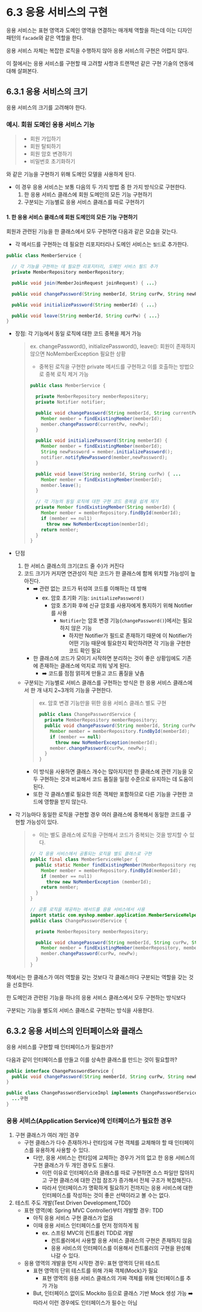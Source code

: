 # 6.3 응용 서비스의 구현

응용 서비스는 표현 영역과 도메인 영역을 연결하는 매개체 역할을 하는데 이는 디자인 패턴의 `facade`와 같은 역할을 한다. 

응용 서비스 자체는 복잡한 로직을 수행하지 않아 응용 서비스의 구현은 어렵지 않다. 

이 절에서는 응용 서비스를 구현할 때 고려할 사항과 트랜잭션 같은 구현 기술의 연동에 대해 살펴본다.

## 6.3.1 응용 서비스의 크기

응용 서비스의 크기를 고려해야 한다. 

### 예시. 회원 도메인 응용 서비스 기능
> - 회원 가입하기
> - 회원 탈퇴하기
> - 회원 암호 변경하기
> - 비밀번호 초기화하기

와 같은 기능을 구현하기 위해 도메인 모델을 사용하게 된다.

- 이 경우 응용 서비스는 보통 다음의 두 가지 방법 중 한 가지 방식으로 구현한다. 
  1. 한 응용 서비스 클래스에 회원 도메인의 모든 기능 구현하기
  2. 구분되는 기능별로 응용 서비스 클래스를 따로 구현하기

#### 1. 한 응용 서비스 클래스에 회원 도메인의 모든 기능 구현하기

회원과 관련된 기능을 한 클래스에서 모두 구현하면 다음과 같은 모습을 갖는다.

- 각 메서드를 구현하는 데 필요한 리포지터리나 도메인 서비스는 `필드`로 추가한다.

```java
public class MemberService {

  // 각 기능을 구현하는 데 필요한 리포지터리, 도메인 서비스 필드 추가
  private MemberRepository memberRepository;

  public void join(MemberJoinRequest joinRequest) { ...}

  public void changePassword(String memberId, String curPw, String newPw) { ...}

  public void initializePassword(String memberId) { ...}

  public void leave(String memberId, String curPw) { ...}
}
```
- 장점: 각 기능에서 동일 로직에 대한 코드 중복을 제거 가능

  > ex. changePassword(), initializePassword(), leave(): 회원이 존재하지 않으면 NoMemberException 필요한 상황
  >    - 중복된 로직을 구현한 private 메서드를 구현하고 이를 호출하는 방법으로 중복 로직 제거 가능
  >  
  >    ```java
  >    public class MemberService {
  >  
  >      private MemberRepository memberRepository;
  >      private Notifier notifier;
  >  
  >      public void changePassword(String memberId, String currentPw, String newPw) {
  >        Member member = findExistingMember(memberId);
  >        member.changePassword(currentPw, newPw);
  >      }
  >  
  >      public void initializePassword(String memberId) {
  >        Member member = findExistingMember(memberId);
  >        String newPassword = member.initializePassword();
  >        notifier.notifyNewPassword(member,newPassword);
  >      }
  >  
  >      public void leave(String memberId, String curPw) { ...
  >        Member member = findExistingMember(memberId);
  >        member.leave();
  >      }
  >  
  >      // 각 기능의 동일 로직에 대한 구현 코드 중복을 쉽게 제거
  >      private Member findExistingMember(String memberId) {
  >        Member member = memberRepository.findById(memberId);
  >        if (member == nul1)
  >          throw new NoMemberException(memberId);
  >        return member;
  >      }
  >    }
  >    ```

- 단점
  1. 한 서비스 클래스의 크기(코드 줄 수)가 커진다 
  2. 코드 크기가 커지면 연관성이 적은 코드가 한 클래스에 함께 위치할 가능성이 높아진다.
     - ➡️ 관련 없는 코드가 뒤섞여 코드를 이해하는 데 방해
         - ex. 암호 초기화 기능: `initializePassword()`
           - 암호 초기화 후에 신규 암호를 사용자에게 통지하기 위해 Notifier를 사용
             - `Notifier`는 암호 변경 기능(`changePassword()`)에서는 필요하지 않은 기능
               - 하지만 Notifier가 필드로 존재하기 때문에 이 Notifier가 어떤 기능 때문에 필요한지 확인하려면 각 기능을 구현한 코드 확인 필요
     - 한 클래스에 코드가 모이기 시작하면 분리하는 것이 좋은 상황임에도 기존에 존재하는 클래스에 억지로 끼워 넣게 된다. 
       - ➡️ 코드를 점점 얽히게 만들고 코드 품질을 낮춤

  - 구분되는 기능별로 서비스 클래스를 구현하는 방식은 한 응용 서비스 클래스에서 한 개 내지 2~3개의 기능을 구현한다. 
    >   ex. 암호 변경 기능만을 위한 응용 서비스 클래스 별도 구현
    >
    >   ```java
    >   public class ChangePasswordService {
    >     private MemberRepository memberRepository;
    >     public void changePassword(String memberId, String curPw, String newPw) {
    >       Member member = memberRepository.findById(memberId);
    >       if (member == null)
    >         throw new NoMemberException(memberId);
    >       member.changePassword(curPw, newPw);
    >     }
    >   }
    >   ```
    - 이 방식을 사용하면 클래스 개수는 많아지지만 한 클래스에 관련 기능을 모두 구현하는 것과 비교해서 코드 품질을 일정 수준으로 유지하는 데 도움이 된다. 
    - 또한 각 클래스별로 필요한 의존 객체만 포함하므로 다른 기능을 구현한 코드에 영향을 받지 않는다. 
- 각 기능마다 동일한 로직을 구현할 경우 여러 클래스에 중복해서 동일한 코드를 구현할 가능성이 있다. 
  > - 이는 별도 클래스에 로직을 구현해서 코드가 중복되는 것을 방지할 수 있다.
  >  
  > ```java
  > // 각 응용 서비스에서 공통되는 로직을 별도 클래스로 구현
  > public final class MemberServiceHelper {
  >   public static Member findExistingMember(MemberRepository repo, String memberId) {
  >     Member member = memberRepository.findById(memberId);
  >     if (member == nul1)
  >       throw new NoMemberException (memberId);
  >     return member;
  >   }
  > }
  > ```
  > ```java
  > // 공통 로직을 제공하는 메서드를 응용 서비스에서 사용
  > import static com.myshop.member.application.MemberServiceHelper.*;
  > public class ChangePasswordService {
  > 
  >   private MemberRepository memberRepository;
  > 
  >   public void changePassword(String memberId, String curPw, String newPw) {
  >     Member member = findExistingMember(memberRepository, memberId);
  >     member.changePassword(curPw, newPw);
  >   }
  > }
  > ```

책에서는 한 클래스가 여러 역할을 갖는 것보다 각 클래스마다 구분되는 역할을 갖는 것을 선호한다. 

한 도메인과 관련된 기능을 하나의 응용 서비스 클래스에서 모두 구현하는 방식보다 

구분되는 기능을 별도의 서비스 클래스로 구현하는 방식을 사용한다.

## 6.3.2 응용 서비스의 인터페이스와 클래스

응용 서비스를 구현할 때 인터페이스가 필요한가? 

다음과 같이 인터페이스를 만들고 이를 상속한 클래스를 만드는 것이 필요할까?

```java
public interface ChangePasswordService {
  public void changePassword(String memberId, String curPw, String newPw);
}
```
```java
public class ChangePasswordServiceImpl implements ChangePasswordService {
  ...구현
}
```

### 응용 서비스(Application Service)에 인터페이스가 필요한 경우

1. 구현 클래스가 여러 개인 경우
   - 구현 클래스가 다수 존재하거나 런타임에 구현 객체를 교체해야 할 때 인터페이스를 유용하게 사용할 수 있다. 
     - 다만, 응용 서비스는 런타임에 교체하는 경우가 거의 없고 한 응용 서비스의 구현 클래스가 두 개인 경우도 드물다.
       - 이런 이유로 인터페이스와 클래스를 따로 구현하면 소스 파일만 많아지고 구현 클래스에 대한 간접 참조가 증가해서 전체 구조가 복잡해진다. 
       - 따라서 인터페이스가 명확하게 필요하기 전까지는 응용 서비스에 대한 인터페이스를 작성하는 것이 좋은 선택이라고 볼 수는 없다.
2. 테스트 주도 개발(Test Driven Development,TDD)
   - 표현 영역(예: Spring MVC Controller)부터 개발할 경우: TDD
     - 아직 응용 서비스 구현 클래스가 없음
     - 이때 응용 서비스 인터페이스를 먼저 정의하게 됨 
       - ex. 스프링 MVC의 컨트롤러 TDD로 개발
         - 컨트롤러에서 사용할 응용 서비스 클래스의 구현은 존재하지 않음
         - 응용 서비스의 인터페이스를 이용해서 컨트롤러의 구현을 완성해 나갈 수 있다.
   - 응용 영역의 개발을 먼저 시작한 경우: 표현 영역의 단위 테스트
     - 표현 영역의 단위 테스트를 위해 가짜 객체(Mock)가 필요
       - 표현 영역의 응용 서비스 클래스의 가짜 객체를 위해 인터페이스를 추가 가능 
     - But, 인터페이스 없이도 Mockito 등으로 클래스 기반 Mock 생성 가능 ➡️ 따라서 이런 경우에도 인터페이스가 필수는 아님